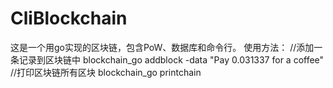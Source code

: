 # CliBlockchain
这是一个用go实现的区块链，包含PoW、数据库和命令行。
使用方法：
//添加一条记录到区块链中
blockchain_go addblock -data "Pay 0.031337 for a coffee" 
//打印区块链所有区块
blockchain_go printchain 

